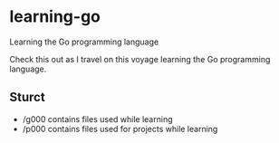 # learning-go
Learning the Go programming language

Check this out as I travel on this voyage learning the Go programming language.


## Sturct
 - /g000 contains files used while learning
 - /p000 contains files used for projects while learning